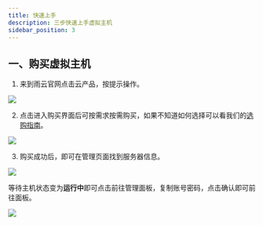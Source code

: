 ```yaml
---
title: 快速上手
description: 三步快速上手虚拟主机
sidebar_position: 3
---
```


##  一、购买虚拟主机

1. 来到雨云官网点击云产品，按提示操作。

![](https://cn-sy1.rains3.com/rainyun-assets/Pic/2023/12/img_1701828671_3fe256c1ea298f3e7a05ee60b2fe2be6)

2. 点击进入购买界面后可按需求按需购买，如果不知道如何选择可以看我们的[选购指南](/docs/rvh/buy)。

![](https://cn-sy1.rains3.com/rainyun-assets/Pic/2023/12/img_1701830266_679a98588f0205acc2312a8a405afbe7)

3. 购买成功后，即可在管理页面找到服务器信息。

![](https://cn-sy1.rains3.com/rainyun-assets/Pic/2023/12/img_1701830370_3a19ff9c46bdce5e02f17a55cacacaf2)

等待主机状态变为**运行中**即可点击前往管理面板，复制账号密码，点击确认即可前往面板。

![](https://cn-sy1.rains3.com/rainyun-assets/Pic/2023/12/img_1701929890_51e183e775f048862e436e0607dff82f)